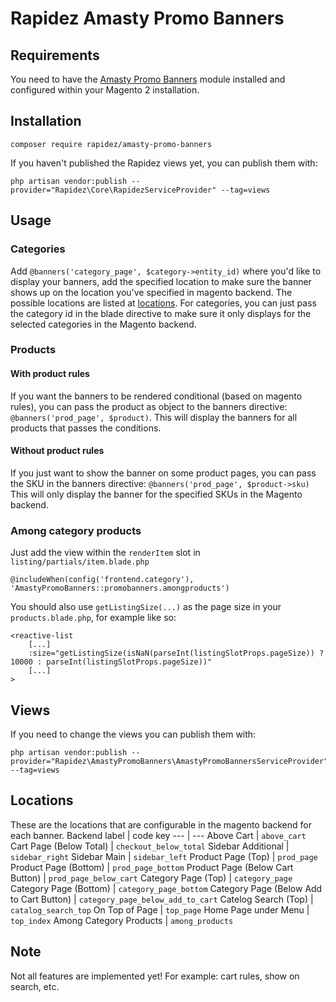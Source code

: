 # Rapidez Amasty Promo Banners

## Requirements

You need to have the [Amasty Promo Banners](https://amasty.com/promo-banners-for-magento-2.html) module installed and configured within your Magento 2 installation.

## Installation

```
composer require rapidez/amasty-promo-banners
```

If you haven't published the Rapidez views yet, you can publish them with:
```
php artisan vendor:publish --provider="Rapidez\Core\RapidezServiceProvider" --tag=views
```

## Usage

### Categories

Add `@banners('category_page', $category->entity_id)` where you'd like to display your banners, add the specified location to make sure the banner shows up on the location you've specified in magento backend. The possible locations are listed at [locations](#Locations). For categories, you can just pass the category id in the blade directive to make sure it only displays for the selected categories in the Magento backend.

### Products

#### With product rules

If you want the banners to be rendered conditional (based on magento rules), you can pass the product as object to the banners directive:
`@banners('prod_page', $product)`.
This will display the banners for all products that passes the conditions.

#### Without product rules

If you just want to show the banner on some product pages, you can pass the SKU in the banners directive:
`@banners('prod_page', $product->sku)`
This will only display the banner for the specified SKUs in the Magento backend.

### Among category products

Just add the view within the `renderItem` slot in `listing/partials/item.blade.php`
```
@includeWhen(config('frontend.category'), 'AmastyPromoBanners::promobanners.amongproducts')
```

You should also use `getListingSize(...)` as the page size in your `products.blade.php`, for example like so:

```blade
<reactive-list
    [...]
    :size="getListingSize(isNaN(parseInt(listingSlotProps.pageSize)) ? 10000 : parseInt(listingSlotProps.pageSize))"
    [...]
>
```

## Views

If you need to change the views you can publish them with:
```
php artisan vendor:publish --provider="Rapidez\AmastyPromoBanners\AmastyPromoBannersServiceProvider" --tag=views
```

## Locations

These are the locations that are configurable in the magento backend for each banner.
Backend label | code key
--- | ---
Above Cart | `above_cart`
Cart Page (Below Total) | `checkout_below_total`
Sidebar Additional | `sidebar_right`
Sidebar Main | `sidebar_left`
Product Page (Top) | `prod_page`
Product Page (Bottom) | `prod_page_bottom`
Product Page (Below Cart Button) | `prod_page_below_cart`
Category Page (Top) | `category_page`
Category Page (Bottom) | `category_page_bottom`
Category Page (Below Add to Cart Button) | `category_page_below_add_to_cart`
Catelog Search (Top) | `catalog_search_top`
On Top of Page | `top_page`
Home Page under Menu | `top_index`
Among Category Products | `among_products`

## Note

Not all features are implemented yet! For example: cart rules, show on search, etc.
